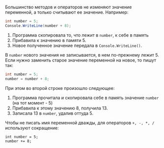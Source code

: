 Большинство методов и операторов не изменяют значение переменной, а только считывают ее значение. Например:
```csharp
int number = 5;
Console.WriteLine(number + 8); 
```
1. Программа скопировала то, что лежит в `number`, к себе в память
1. Прибавила к значению в памяти 5.
1. Новое полученное значение передала в `Console.WriteLine()`.

В `number` нового значения не записывается, в нем по-прежнему лежит 5. Если нужно заменить старое значение переменной на новое, то пишут так:
```csharp
int number = 5; 
number = number + 8;  
```
При этом во второй строке произошло следующее:

1. Программа прочитала и скопировала себе в память значение `number` (на тот момент - 5)
1. Прибавила к этому значению 8, получила 13.
1. Записала 13 в `number`, удалив оттуда 5.

Чтобы не писать имя переменной дважды, для операторов `+, -, *, /` используют сокращение:
```
int number = 5;
number += 8;
```
